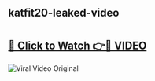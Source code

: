 ## katfit20-leaked-video 

# <h2><a href="http://freeplayer.one?title=katfit20-leaked-video&ref=21J">🔗 Click to Watch 👉🔴 VIDEO</a></h2>

<a href="http://freeplayer.one?title=katfit20-leaked-video&ref=21J" rel="nofollow" data-target="animated-image.originalLink"><img src="https://i.ibb.co.com/xMMVF88/686577567.gif" alt="Viral Video Original" style="max-width: 100%; display: inline-block;" data-target="animated-image.originalImage"></a>

